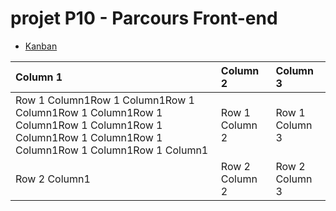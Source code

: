 # projet P10 - Parcours Front-end

- [Kanban](https://github.com/users/Altinsk/projects/1)


|Column 1|Column 2|Column 3|
|:---|:---|:---|
|Row 1 Column1Row 1 Column1Row 1 Column1Row 1 Column1Row 1 Column1Row 1 Column1Row 1 Column1Row 1 Column1Row 1 Column1Row 1 Column1Row 1 Column1| Row 1 Column 2| Row 1 Column 3|
|Row 2 Column1| Row 2 Column 2| Row 2 Column 3|
